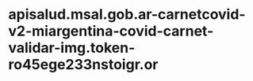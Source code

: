 # apisalud.msal.gob.ar-carnetcovid-v2-miargentina-covid-carnet-validar-img.token-ro45ege233nstoigr.or